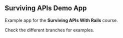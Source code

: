 ## Surviving APIs Demo App

Example app for the **Surviving APIs With Rails** course.

Check the different branches for examples.

